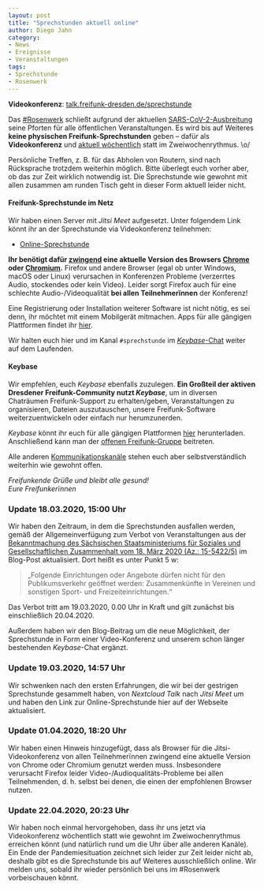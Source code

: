 ```yaml
---
layout: post
title: "Sprechstunden aktuell online"
author: Diego Jahn
category:
- News
- Ereignisse
- Veranstaltungen
tags:
- Sprechstunde
- Rosenwerk
---
```

**Videokonferenz**: [talk.freifunk-dresden.de/sprechstunde](https://talk.freifunk-dresden.de/sprechstunde)

Das [#Rosenwerk](https://konglomerat.org/) schließt aufgrund der aktuellen [SARS-CoV-2-Ausbreitung](https://www.rki.de/DE/Content/InfAZ/N/Neuartiges_Coronavirus/nCoV_node.html) seine Pforten für alle öffentlichen Veranstaltungen. Es wird bis auf Weiteres **keine physischen Freifunk-Sprechstunden** geben – dafür als **Videokonferenz** und [aktuell wöchentlich](/kontakt/) statt im Zweiwochenrythmus. \o/

Persönliche Treffen, z. B. für das Abholen von Routern, sind nach Rücksprache trotzdem weiterhin möglich. Bitte überlegt euch vorher aber, ob das zur Zeit wirklich notwendig ist. Die Sprechstunde wie gewohnt mit allen zusammen am runden Tisch geht in dieser Form aktuell leider nicht.

#### Freifunk-Sprechstunde im Netz

Wir haben einen Server mit *Jitsi Meet* aufgesetzt. Unter folgendem Link könnt ihr an der Sprechstunde via Videokonferenz teilnehmen:

- [Online-Sprechstunde](https://talk.freifunk-dresden.de/sprechstunde)

**Ihr benötigt dafür [zwingend](https://github.com/jitsi/jitsi-meet/issues/4758) eine aktuelle Version des Browsers [Chrome](https://www.google.com/chrome) oder [Chromium](https://www.chromium.org/getting-involved/download-chromium).** Firefox und andere Browser (egal ob unter Windows, macOS oder Linux) verursachen in Konferenzen Probleme (verzerrtes Audio, stockendes oder kein Video). Leider sorgt Firefox auch für eine schlechte Audio-/Videoqualität **bei allen Teilnehmerïnnen** der Konferenz!

Eine Registrierung oder Installation weiterer Software ist nicht nötig, es sei denn, ihr möchtet mit einem Mobilgerät mitmachen. Apps für alle gängigen Plattformen findet ihr [hier](https://jitsi.org/downloads/).

Wir halten euch hier und im Kanal ```#sprechstunde``` im [*Keybase*-Chat](https://keybase.io/team/freifunk_dresden/) weiter auf dem Laufenden.

#### Keybase

Wir empfehlen, euch *Keybase* ebenfalls zuzulegen. **Ein Großteil der aktiven Dresdener Freifunk-Community nutzt *Keybase***, um in diversen Chaträumen Freifunk-Support zu erhalten/geben, Veranstaltungen zu organisieren, Dateien auszutauschen, unsere Freifunk-Software weiterzuentwickeln oder einfach nur herumzunerden.

*Keybase* könnt ihr euch für alle gängigen Plattformen [hier](https://keybase.io/download) herunterladen. Anschließend kann man der [offenen Freifunk-Gruppe](https://keybase.io/team/freifunk_dresden/) beitreten.

Alle anderen [Kommunikationskanäle](/kontakt/) stehen euch aber selbstverständlich weiterhin wie gewohnt offen.

*Freifunkende Grüße und bleibt alle gesund!*<br />
*Eure Freifunkerïnnen*

### Update 18.03.2020, 15:00 Uhr

Wir haben den Zeitraum, in dem die Sprechstunden ausfallen werden, gemäß der Allgemeinverfügung zum Verbot von Veranstaltungen aus der [Bekanntmachung des Sächsischen Staatsministeriums für Soziales und Gesellschaftlichen Zusammenhalt vom 18. März 2020 (Az.: 15-5422/5)](/downloads/SMS-Allgemeinverfuegung-Corona-Veranstaltungen-bf.pdf) im Blog-Post aktualisiert. Dort heißt es unter Punkt 5 w:

>„Folgende Einrichtungen oder Angebote dürfen nicht für den Publikumsverkehr geöffnet werden: Zusammenkünfte in Vereinen und sonstigen Sport- und Freizeiteinrichtungen.“

Das Verbot tritt am 19.03.2020, 0.00 Uhr in Kraft und gilt zunächst bis einschließlich 20.04.2020.

Außerdem haben wir den Blog-Beitrag um die neue Möglichkeit, der Sprechstunde in Form einer Video-Konferenz und unserem schon länger bestehenden *Keybase*-Chat ergänzt.

### Update 19.03.2020, 14:57 Uhr

Wir schwenken nach den ersten Erfahrungen, die wir bei der gestrigen Sprechstunde gesammelt haben, von *Nextcloud Talk* nach *Jitsi Meet* um und haben den Link zur Online-Sprechstunde hier auf der Webseite aktualisiert.

### Update 01.04.2020, 18:20 Uhr

Wir haben einen Hinweis hinzugefügt, dass als Browser für die Jitsi-Videokonferenz von allen Teilnehmerïnnen zwingend eine aktuelle Version von Chrome oder Chromium genutzt werden muss. Insbesondere verursacht Firefox leider Video-/Audioqualitäts-Probleme bei allen Teilnehmenden, d. h. selbst bei denen, die einen der empfohlenen Browser nutzen.

### Update 22.04.2020, 20:23 Uhr

Wir haben noch einmal hervorgehoben, dass ihr uns jetzt via Videokonferenz wöchentlich statt wie gewohnt im Zweiwochenrythmus erreichen könnt (und natürlich rund um die Uhr über alle anderen Kanäle). Ein Ende der Pandemiesituation zeichnet sich leider zur Zeit leider nicht ab, deshalb gibt es die Sprechstunde bis auf Weiteres ausschließlich online. Wir melden uns, sobald ihr wieder persönlich bei uns im #Rosenwerk vorbeischauen könnt.
